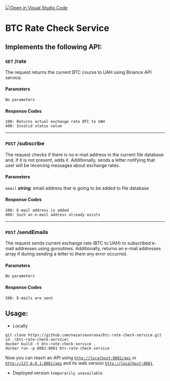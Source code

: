 [![Open in Visual Studio Code](https://classroom.github.com/assets/open-in-vscode-718a45dd9cf7e7f842a935f5ebbe5719a5e09af4491e668f4dbf3b35d5cca122.svg)](https://classroom.github.com/online_ide?assignment_repo_id=11344205&assignment_repo_type=AssignmentRepo)

# BTC Rate Check Service

## Implements the following API:

### `GET` /rate

The request returns the current BTC course to UAH using Binance API service.

#### Parameters

``No parameters``

#### Response Codes

```
200: Returns actual exchange rate BTC to UAH
400: Invalid status value
```

---

### `POST` /subscribe

The request checks if there is no e-mail address in the current file database and, if it is not present, adds it.
Additionally, sends a letter notifying that user will be receiving messages about exchange rates.

#### Parameters

``email`` ***string***: email address that is going to be added to file database

#### Response Codes

```
200: E-mail address is added
409: Such an e-mail address already exists
```

---

### `POST` /sendEmails

The request sends current exchange rate (BTC to UAH) to subscribed e-mail addresses using goroutines. Additionally,
returns an e-mail addresses array if during sending a letter to them any error occurred.

#### Parameters

``No parameters``

#### Response Codes

```
200: E-mails are sent
```

## Usage:

- Locally

```
git clone https://github.com/nazarsavorona/btc-rate-check-service.git
cd .\btc-rate-check-service\
docker build -t btc-rate-check-service .
docker run -p 8081:8081 btc-rate-check-service
```

Now you can reach an API using [`http://localhost:8081/api`](http://localhost:8081/api)
or [`http://127.0.0.1:8081/api`](http://127.0.0.1:8081/api) and its web
version [`http://localhost:8081`](http://localhost:8081).

- Deployed version `temporarily unavailable`